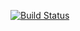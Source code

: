 [![Build Status](http://localhost:8080/api/badges/Metalblueberry/drone-test/status.svg)](http://localhost:8080/Metalblueberry/drone-test)